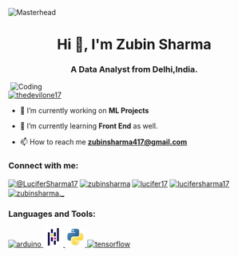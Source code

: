 ![Masterhead](https://logicmojo.com/assets/dist/new_pages/images/js-gif.gif)
<h1 align="center">Hi 👋, I'm Zubin Sharma</h1>
<h3 align="center">A Data Analyst from Delhi,India.</h3>
<img align="right" alt="Coding" width="500" src=https://media.tenor.com/2uyENRmiUt0AAAAM/coding.gif>

<p align="left"> <a href="https://twitter.com/@LuciferSharma17" target="blank"><img src="https://img.shields.io/twitter/follow/thedevilone17?logo=twitter&style=for-the-badge" alt="thedevilone17" /></a> </p>

- 🔭 I’m currently working on **ML Projects**

- 🌱 I’m currently learning **Front End** as well.

- 📫 How to reach me **zubinsharma417@gmail.com**

<h3 align="left">Connect with me:</h3>
<p align="left">
<a href="https://twitter.com/LuciferSharma17" target="blank"><img align="center" src="https://raw.githubusercontent.com/rahuldkjain/github-profile-readme-generator/master/src/images/icons/Social/twitter.svg" alt="@LuciferSharma17" height="30" width="40" /></a>
<a href="https://linkedin.com/in/zubinsharma17" target="blank"><img align="center" src="https://raw.githubusercontent.com/rahuldkjain/github-profile-readme-generator/master/src/images/icons/Social/linked-in-alt.svg" alt="zubinsharma" height="30" width="40" /></a>
<a href="https://codesandbox.com/lucifer17" target="blank"><img align="center" src="https://raw.githubusercontent.com/rahuldkjain/github-profile-readme-generator/master/src/images/icons/Social/codesandbox.svg" alt="lucifer17" height="30" width="40" /></a>
<a href="https://kaggle.com/lucifersharma17" target="blank"><img align="center" src="https://raw.githubusercontent.com/rahuldkjain/github-profile-readme-generator/master/src/images/icons/Social/kaggle.svg" alt="lucifersharma17" height="30" width="40" /></a>
<a href="https://instagram.com/zubinsharma._" target="blank"><img align="center" src="https://raw.githubusercontent.com/rahuldkjain/github-profile-readme-generator/master/src/images/icons/Social/instagram.svg" alt="zubinsharma._" height="30" width="40" /></a>
</p>

<h3 align="left">Languages and Tools:</h3>
<p align="left"> <a href="https://www.arduino.cc/" target="_blank" rel="noreferrer"> <img src="https://cdn.worldvectorlogo.com/logos/arduino-1.svg" alt="arduino" width="40" height="40"/> </a> <a href="https://pandas.pydata.org/" target="_blank" rel="noreferrer"> <img src="https://raw.githubusercontent.com/devicons/devicon/2ae2a900d2f041da66e950e4d48052658d850630/icons/pandas/pandas-original.svg" alt="pandas" width="40" height="40"/> </a> <a href="https://www.python.org" target="_blank" rel="noreferrer"> <img src="https://raw.githubusercontent.com/devicons/devicon/master/icons/python/python-original.svg" alt="python" width="40" height="40"/> </a> <a href="https://www.tensorflow.org" target="_blank" rel="noreferrer"> <img src="https://www.vectorlogo.zone/logos/tensorflow/tensorflow-icon.svg" alt="tensorflow" width="40" height="40"/> </a> </p>
